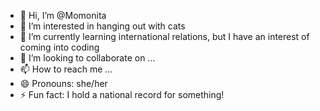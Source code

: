 - 👋 Hi, I’m @Momonita
- 👀 I’m interested in hanging out with cats 
- 🌱 I’m currently learning international relations, but I have an interest of coming into coding 
- 💞️ I’m looking to collaborate on ...
- 📫 How to reach me ...
- 😄 Pronouns: she/her
- ⚡ Fun fact: I hold a national record for something!

<!---
Momonita/Momonita is a ✨ special ✨ repository because its `README.md` (this file) appears on your GitHub profile.
You can click the Preview link to take a look at your changes.
--->
